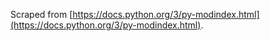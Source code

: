 Scraped from [https://docs.python.org/3/py-modindex.html](https://docs.python.org/3/py-modindex.html).
